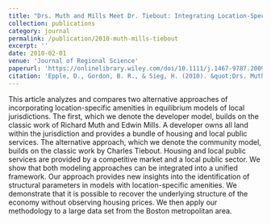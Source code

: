 ```yaml
---
title: "Drs. Muth and Mills Meet Dr. Tiebout: Integrating Location-Specific Amenities into Multi-Community Equilibrium Models"
collection: publications
category: journal
permalink: /publication/2010-muth-mills-tiebout
excerpt: ''
date: 2010-02-01
venue: 'Journal of Regional Science'
paperurl: 'https://onlinelibrary.wiley.com/doi/10.1111/j.1467-9787.2009.00649.x'
citation: 'Epple, D., Gordon, B. R., & Sieg, H. (2010). &quot;Drs. Muth and Mills meet Dr. Tiebout: Integrating Location-Specific Amenities into Multi-Community Equilibrium Models.&quot; <i>Journal of Regional Science</i>. 50(1), 381-400.'
---
```


This article analyzes and compares two alternative approaches of incorporating location-specific amenities in equilibrium models of local jurisdictions. The first, which we denote the developer model, builds on the classic work of Richard Muth and Edwin Mills. A developer owns all land within the jurisdiction and provides a bundle of housing and local public services. The alternative approach, which we denote the community model, builds on the classic work by Charles Tiebout. Housing and local public services are provided by a competitive market and a local public sector. We show that both modeling approaches can be integrated into a unified framework. Our approach provides new insights into the identification of structural parameters in models with location-specific amenities. We demonstrate that it is possible to recover the underlying structure of the economy without observing housing prices. We then apply our methodology to a large data set from the Boston metropolitan area.